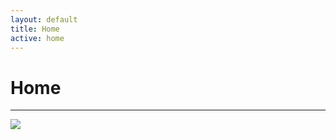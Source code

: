 ```yaml
---
layout: default
title: Home
active: home
---
```


<p><h1>Home</h1></p>

___
![](https://cdn-images-1.medium.com/max/800/1*tGJyAgXDmrlidskH_zpofQ.gif)

 





 





